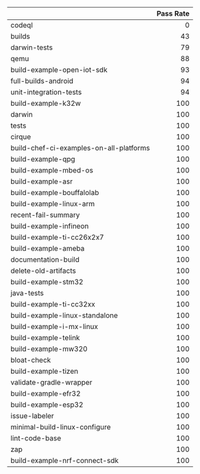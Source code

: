 |                                         |   Pass Rate |
|:----------------------------------------|------------:|
| codeql                                  |           0 |
| builds                                  |          43 |
| darwin-tests                            |          79 |
| qemu                                    |          88 |
| build-example-open-iot-sdk              |          93 |
| full-builds-android                     |          94 |
| unit-integration-tests                  |          94 |
| build-example-k32w                      |         100 |
| darwin                                  |         100 |
| tests                                   |         100 |
| cirque                                  |         100 |
| build-chef-ci-examples-on-all-platforms |         100 |
| build-example-qpg                       |         100 |
| build-example-mbed-os                   |         100 |
| build-example-asr                       |         100 |
| build-example-bouffalolab               |         100 |
| build-example-linux-arm                 |         100 |
| recent-fail-summary                     |         100 |
| build-example-infineon                  |         100 |
| build-example-ti-cc26x2x7               |         100 |
| build-example-ameba                     |         100 |
| documentation-build                     |         100 |
| delete-old-artifacts                    |         100 |
| build-example-stm32                     |         100 |
| java-tests                              |         100 |
| build-example-ti-cc32xx                 |         100 |
| build-example-linux-standalone          |         100 |
| build-example-i-mx-linux                |         100 |
| build-example-telink                    |         100 |
| build-example-mw320                     |         100 |
| bloat-check                             |         100 |
| build-example-tizen                     |         100 |
| validate-gradle-wrapper                 |         100 |
| build-example-efr32                     |         100 |
| build-example-esp32                     |         100 |
| issue-labeler                           |         100 |
| minimal-build-linux-configure           |         100 |
| lint-code-base                          |         100 |
| zap                                     |         100 |
| build-example-nrf-connect-sdk           |         100 |